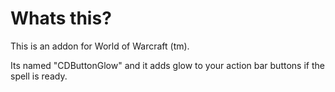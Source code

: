 # Whats this?

This is an addon for World of Warcraft (tm).

Its named "CDButtonGlow" and it adds glow to your action bar buttons if the spell is ready.
